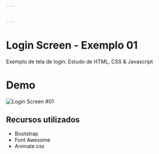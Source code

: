 ```yaml
---


---
```


<h1 id="login-screen---exemplo-01">Login Screen - Exemplo 01</h1>
<p>Exemplo de tela de login. Estudo de HTML, CSS &amp; Javascript</p>
<h1 id="demo">Demo</h1>
<p><img src="https://i.imgur.com/sOkjxA0.gif" alt="Login Screen #01"></p>
<h2 id="recursos-utilizados">Recursos utilizados</h2>
<ul>
<li>Bootstrap</li>
<li>Font Awesome</li>
<li>Animate.css</li>
</ul>

